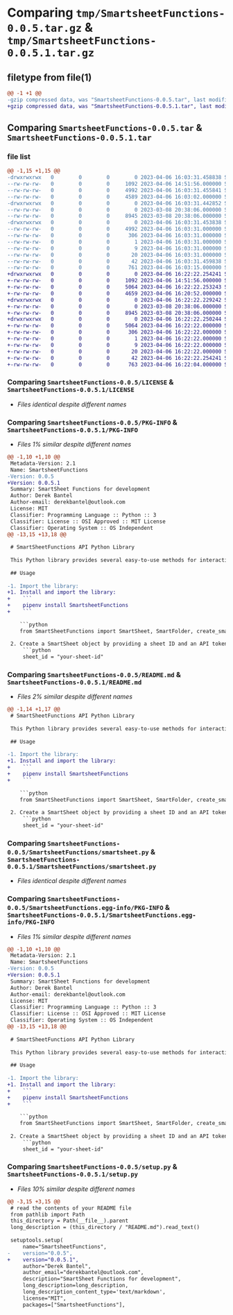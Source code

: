# Comparing `tmp/SmartsheetFunctions-0.0.5.tar.gz` & `tmp/SmartsheetFunctions-0.0.5.1.tar.gz`

## filetype from file(1)

```diff
@@ -1 +1 @@
-gzip compressed data, was "SmartsheetFunctions-0.0.5.tar", last modified: Thu Apr  6 16:03:31 2023, max compression
+gzip compressed data, was "SmartsheetFunctions-0.0.5.1.tar", last modified: Thu Apr  6 16:22:22 2023, max compression
```

## Comparing `SmartsheetFunctions-0.0.5.tar` & `SmartsheetFunctions-0.0.5.1.tar`

### file list

```diff
@@ -1,15 +1,15 @@
-drwxrwxrwx   0        0        0        0 2023-04-06 16:03:31.458838 SmartsheetFunctions-0.0.5/
--rw-rw-rw-   0        0        0     1092 2023-04-06 14:51:56.000000 SmartsheetFunctions-0.0.5/LICENSE
--rw-rw-rw-   0        0        0     4992 2023-04-06 16:03:31.455841 SmartsheetFunctions-0.0.5/PKG-INFO
--rw-rw-rw-   0        0        0     4589 2023-04-06 16:03:02.000000 SmartsheetFunctions-0.0.5/README.md
-drwxrwxrwx   0        0        0        0 2023-04-06 16:03:31.442852 SmartsheetFunctions-0.0.5/SmartsheetFunctions/
--rw-rw-rw-   0        0        0        0 2023-03-08 20:38:06.000000 SmartsheetFunctions-0.0.5/SmartsheetFunctions/__init__.py
--rw-rw-rw-   0        0        0     8945 2023-03-08 20:38:06.000000 SmartsheetFunctions-0.0.5/SmartsheetFunctions/smartsheet.py
-drwxrwxrwx   0        0        0        0 2023-04-06 16:03:31.453838 SmartsheetFunctions-0.0.5/SmartsheetFunctions.egg-info/
--rw-rw-rw-   0        0        0     4992 2023-04-06 16:03:31.000000 SmartsheetFunctions-0.0.5/SmartsheetFunctions.egg-info/PKG-INFO
--rw-rw-rw-   0        0        0      306 2023-04-06 16:03:31.000000 SmartsheetFunctions-0.0.5/SmartsheetFunctions.egg-info/SOURCES.txt
--rw-rw-rw-   0        0        0        1 2023-04-06 16:03:31.000000 SmartsheetFunctions-0.0.5/SmartsheetFunctions.egg-info/dependency_links.txt
--rw-rw-rw-   0        0        0        9 2023-04-06 16:03:31.000000 SmartsheetFunctions-0.0.5/SmartsheetFunctions.egg-info/requires.txt
--rw-rw-rw-   0        0        0       20 2023-04-06 16:03:31.000000 SmartsheetFunctions-0.0.5/SmartsheetFunctions.egg-info/top_level.txt
--rw-rw-rw-   0        0        0       42 2023-04-06 16:03:31.459838 SmartsheetFunctions-0.0.5/setup.cfg
--rw-rw-rw-   0        0        0      761 2023-04-06 16:03:15.000000 SmartsheetFunctions-0.0.5/setup.py
+drwxrwxrwx   0        0        0        0 2023-04-06 16:22:22.254241 SmartsheetFunctions-0.0.5.1/
+-rw-rw-rw-   0        0        0     1092 2023-04-06 14:51:56.000000 SmartsheetFunctions-0.0.5.1/LICENSE
+-rw-rw-rw-   0        0        0     5064 2023-04-06 16:22:22.253243 SmartsheetFunctions-0.0.5.1/PKG-INFO
+-rw-rw-rw-   0        0        0     4659 2023-04-06 16:20:52.000000 SmartsheetFunctions-0.0.5.1/README.md
+drwxrwxrwx   0        0        0        0 2023-04-06 16:22:22.229242 SmartsheetFunctions-0.0.5.1/SmartsheetFunctions/
+-rw-rw-rw-   0        0        0        0 2023-03-08 20:38:06.000000 SmartsheetFunctions-0.0.5.1/SmartsheetFunctions/__init__.py
+-rw-rw-rw-   0        0        0     8945 2023-03-08 20:38:06.000000 SmartsheetFunctions-0.0.5.1/SmartsheetFunctions/smartsheet.py
+drwxrwxrwx   0        0        0        0 2023-04-06 16:22:22.250244 SmartsheetFunctions-0.0.5.1/SmartsheetFunctions.egg-info/
+-rw-rw-rw-   0        0        0     5064 2023-04-06 16:22:22.000000 SmartsheetFunctions-0.0.5.1/SmartsheetFunctions.egg-info/PKG-INFO
+-rw-rw-rw-   0        0        0      306 2023-04-06 16:22:22.000000 SmartsheetFunctions-0.0.5.1/SmartsheetFunctions.egg-info/SOURCES.txt
+-rw-rw-rw-   0        0        0        1 2023-04-06 16:22:22.000000 SmartsheetFunctions-0.0.5.1/SmartsheetFunctions.egg-info/dependency_links.txt
+-rw-rw-rw-   0        0        0        9 2023-04-06 16:22:22.000000 SmartsheetFunctions-0.0.5.1/SmartsheetFunctions.egg-info/requires.txt
+-rw-rw-rw-   0        0        0       20 2023-04-06 16:22:22.000000 SmartsheetFunctions-0.0.5.1/SmartsheetFunctions.egg-info/top_level.txt
+-rw-rw-rw-   0        0        0       42 2023-04-06 16:22:22.254241 SmartsheetFunctions-0.0.5.1/setup.cfg
+-rw-rw-rw-   0        0        0      763 2023-04-06 16:22:04.000000 SmartsheetFunctions-0.0.5.1/setup.py
```

### Comparing `SmartsheetFunctions-0.0.5/LICENSE` & `SmartsheetFunctions-0.0.5.1/LICENSE`

 * *Files identical despite different names*

### Comparing `SmartsheetFunctions-0.0.5/PKG-INFO` & `SmartsheetFunctions-0.0.5.1/PKG-INFO`

 * *Files 1% similar despite different names*

```diff
@@ -1,10 +1,10 @@
 Metadata-Version: 2.1
 Name: SmartsheetFunctions
-Version: 0.0.5
+Version: 0.0.5.1
 Summary: SmartSheet Functions for development
 Author: Derek Bantel
 Author-email: derekbantel@outlook.com
 License: MIT
 Classifier: Programming Language :: Python :: 3
 Classifier: License :: OSI Approved :: MIT License
 Classifier: Operating System :: OS Independent
@@ -13,15 +13,18 @@
 
 # SmartSheetFunctions API Python Library
 
 This Python library provides several easy-to-use methods for interacting with the SmartSheet API. The SmartSheet class is used to interact with sheets in a SmartSheet account, while the SmartFolder class is used to interact with folders.
 
 ## Usage
 
-1. Import the library:
+1. Install and import the library:
+    ```
+    pipenv install SmartsheetFunctions
+    ```
 
    ```python
    from SmartSheetFunctions import SmartSheet, SmartFolder, create_smartsheet
 
 2. Create a SmartSheet object by providing a sheet ID and an API token:
     ```python
     sheet_id = "your-sheet-id"
```

### Comparing `SmartsheetFunctions-0.0.5/README.md` & `SmartsheetFunctions-0.0.5.1/README.md`

 * *Files 2% similar despite different names*

```diff
@@ -1,14 +1,17 @@
 # SmartSheetFunctions API Python Library
 
 This Python library provides several easy-to-use methods for interacting with the SmartSheet API. The SmartSheet class is used to interact with sheets in a SmartSheet account, while the SmartFolder class is used to interact with folders.
 
 ## Usage
 
-1. Import the library:
+1. Install and import the library:
+    ```
+    pipenv install SmartsheetFunctions
+    ```
 
    ```python
    from SmartSheetFunctions import SmartSheet, SmartFolder, create_smartsheet
 
 2. Create a SmartSheet object by providing a sheet ID and an API token:
     ```python
     sheet_id = "your-sheet-id"
```

### Comparing `SmartsheetFunctions-0.0.5/SmartsheetFunctions/smartsheet.py` & `SmartsheetFunctions-0.0.5.1/SmartsheetFunctions/smartsheet.py`

 * *Files identical despite different names*

### Comparing `SmartsheetFunctions-0.0.5/SmartsheetFunctions.egg-info/PKG-INFO` & `SmartsheetFunctions-0.0.5.1/SmartsheetFunctions.egg-info/PKG-INFO`

 * *Files 1% similar despite different names*

```diff
@@ -1,10 +1,10 @@
 Metadata-Version: 2.1
 Name: SmartsheetFunctions
-Version: 0.0.5
+Version: 0.0.5.1
 Summary: SmartSheet Functions for development
 Author: Derek Bantel
 Author-email: derekbantel@outlook.com
 License: MIT
 Classifier: Programming Language :: Python :: 3
 Classifier: License :: OSI Approved :: MIT License
 Classifier: Operating System :: OS Independent
@@ -13,15 +13,18 @@
 
 # SmartSheetFunctions API Python Library
 
 This Python library provides several easy-to-use methods for interacting with the SmartSheet API. The SmartSheet class is used to interact with sheets in a SmartSheet account, while the SmartFolder class is used to interact with folders.
 
 ## Usage
 
-1. Import the library:
+1. Install and import the library:
+    ```
+    pipenv install SmartsheetFunctions
+    ```
 
    ```python
    from SmartSheetFunctions import SmartSheet, SmartFolder, create_smartsheet
 
 2. Create a SmartSheet object by providing a sheet ID and an API token:
     ```python
     sheet_id = "your-sheet-id"
```

### Comparing `SmartsheetFunctions-0.0.5/setup.py` & `SmartsheetFunctions-0.0.5.1/setup.py`

 * *Files 10% similar despite different names*

```diff
@@ -3,15 +3,15 @@
 # read the contents of your README file
 from pathlib import Path
 this_directory = Path(__file__).parent
 long_description = (this_directory / "README.md").read_text()
 
 setuptools.setup(
     name="SmartsheetFunctions",
-    version="0.0.5",
+    version="0.0.5.1",
     author="Derek Bantel",
     author_email="derekbantel@outlook.com",
     description="SmartSheet Functions for development",
     long_description=long_description,
     long_description_content_type='text/markdown',
     license="MIT",
     packages=["SmartsheetFunctions"],
```

